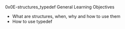 0x0E-structures_typedef
General Learning Objectives
- What are structures, when, why and how to use them
- How to use typedef